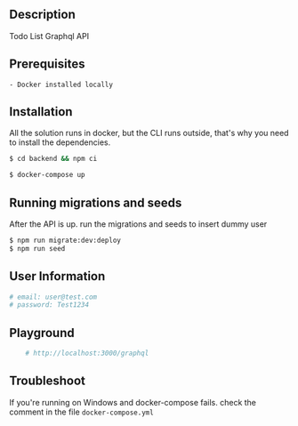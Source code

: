 
## Description
Todo List Graphql API

## Prerequisites
    - Docker installed locally

## Installation
All the solution runs in docker, but the CLI runs outside, that's why you need to install the dependencies.
```bash
$ cd backend && npm ci
```

```bash
$ docker-compose up
```

## Running migrations and seeds
After the API is up. run the migrations and seeds to insert dummy user
```bash
$ npm run migrate:dev:deploy
$ npm run seed
```
## User Information

```bash
# email: user@test.com
# password: Test1234
```

## Playground

```bash
    # http://localhost:3000/graphql
```

## Troubleshoot
If you're running on Windows and docker-compose fails. check the comment in the file `docker-compose.yml` 